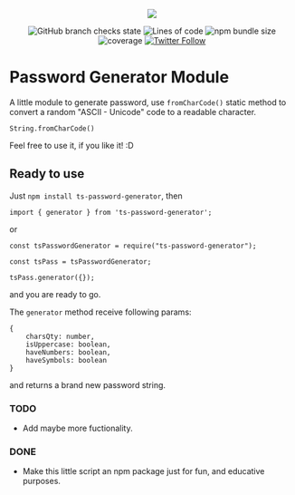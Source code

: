 <p align="center">
    <img src="https://user-images.githubusercontent.com/20530235/124830986-a5f70200-df48-11eb-8800-22eaed9b21ba.png?sanitize=true">
</p>
<p align="center">
    <img alt="GitHub branch checks state" src="https://img.shields.io/github/checks-status/fsjorgeluis/password-generator/main">
    <img alt="Lines of code" src="https://img.shields.io/tokei/lines/github/fsjorgeluis/password-generator">
    <img alt="npm bundle size" src="https://img.shields.io/bundlephobia/minzip/ts-password-generator">
    <img src="https://img.shields.io/coveralls/github/badges/shields" alt="coverage">
    <a href="https://twitter.com/intent/follow?screen_name=fsjorgeluis">
        <img alt="Twitter Follow" src="https://img.shields.io/twitter/follow/fsjorgeluis?logo=twitter&logoColor=blue&style=social">
    </a>
</p>

# Password Generator Module

A little module to generate password, use ``fromCharCode()`` static method to convert a random "ASCII - Unicode" code to a readable character.  
```
String.fromCharCode()
```
Feel free to use it, if you like it! :D

## Ready to use
Just ``npm install ts-password-generator``, then 

```
import { generator } from 'ts-password-generator';
``` 
or
```
const tsPasswordGenerator = require("ts-password-generator");

const tsPass = tsPasswordGenerator;

tsPass.generator({});
```
and you are ready to go.

The ``generator`` method receive following params:
```
{ 
    charsQty: number, 
    isUppercase: boolean, 
    haveNumbers: boolean, 
    haveSymbols: boolean 
}
```
and returns a brand new password string.

### TODO
* Add maybe more fuctionality.

### DONE
* Make this little script an npm package just for fun, and educative purposes.